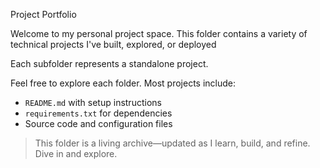 Project Portfolio

Welcome to my personal project space. This folder contains a variety of technical projects I've built, explored, or deployed

Each subfolder represents a standalone project.

Feel free to explore each folder. Most projects include:
- `README.md` with setup instructions
- `requirements.txt` for dependencies
- Source code and configuration files


> This folder is a living archive—updated as I learn, build, and refine. Dive in and explore.